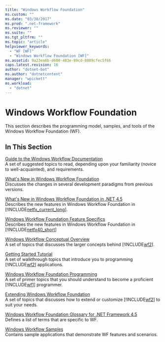 ```yaml
---
title: "Windows Workflow Foundation"
ms.custom: ""
ms.date: "03/30/2017"
ms.prod: ".net-framework"
ms.reviewer: ""
ms.suite: ""
ms.tgt_pltfrm: ""
ms.topic: "article"
helpviewer_keywords: 
  - "WF [WF]"
  - "Windows Workflow Foundation [WF]"
ms.assetid: 9a23ea6b-d600-483e-89cd-8889cfec5f66
caps.latest.revision: 16
author: "dotnet-bot"
ms.author: "dotnetcontent"
manager: "wpickett"
ms.workload: 
  - "dotnet"
---
```

# Windows Workflow Foundation
This section describes the programming model, samples, and tools of the Windows Workflow Foundation (WF).  
  
## In This Section  
 [Guide to the Windows Workflow Documentation](../../../docs/framework/windows-workflow-foundation/guide-to-the-documentation.md)  
 A set of suggested topics to read, depending upon your familiarity (novice to well-acquainted), and requirements.  
  
 [What's New in Windows Workflow Foundation](../../../docs/framework/windows-workflow-foundation/whats-new.md)  
 Discusses the changes in several development paradigms from previous versions.  
  
 [What's New in Windows Workflow Foundation in .NET 4.5](../../../docs/framework/windows-workflow-foundation/whats-new-in-wf-in-dotnet.md)  
 Describes the new features in Windows Workflow Foundation in [!INCLUDE[netfx_current_long](../../../includes/netfx-current-long-md.md)].  
  
 [Windows Workflow Foundation Feature Specifics](../../../docs/framework/windows-workflow-foundation/feature-specifics.md)  
 Describes the new features in Windows Workflow Foundation in  [!INCLUDE[netfx40_short](../../../includes/netfx40-short-md.md)]  
  
 [Windows Workflow Conceptual Overview](../../../docs/framework/windows-workflow-foundation/conceptual-overview.md)  
 A set of topics that discusses the larger concepts behind [!INCLUDE[wf2](../../../includes/wf2-md.md)].  
  
 [Getting Started Tutorial](../../../docs/framework/windows-workflow-foundation/getting-started-tutorial.md)  
 A set of walkthrough topics that introduce you to programming [!INCLUDE[wf2](../../../includes/wf2-md.md)] applications.  
  
 [Windows Workflow Foundation Programming](../../../docs/framework/windows-workflow-foundation/programming.md)  
 A set of primer topics that you should understand to become a proficient [!INCLUDE[wf1](../../../includes/wf1-md.md)] programmer.  
  
 [Extending Windows Workflow Foundation](../../../docs/framework/windows-workflow-foundation/extend.md)  
 A set of topics that discusses how to extend or customize [!INCLUDE[wf2](../../../includes/wf2-md.md)] to suit your needs.  
  
 [Windows Workflow Foundation Glossary for .NET Framework 4.5](../../../docs/framework/windows-workflow-foundation/glossary.md)  
 Defines a list of terms that are specific to WF.  
  
 [Windows Workflow Samples](../../../docs/framework/windows-workflow-foundation/samples/index.md)  
 Contains sample applications that demonstrate WF features and scenarios.
